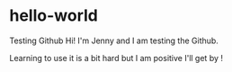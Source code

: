# hello-world
Testing Github
Hi! I'm Jenny and I am testing the Github.

Learning to use it is a bit hard but I am positive I'll get by !
